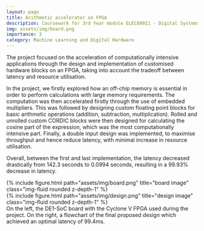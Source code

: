 ```yaml
---
layout: page
title: Arithmetic accelerator on FPGA
description: Coursework for 3rd Year module ELEC60011 - Digital Systems Design
img: assets/img/board.png
importance: 3
category: Machine Learning and Digital Hardware
---
```

The project focused on the acceleration of computationally intensive applications through the design and implementation of customised hardware blocks on an FPGA, taking into account the tradeoff between latency and resource utilisation.

In the project, we firstly explored how an off-chip memory is essential in order to perform calculations with large
memory requirements. The computation was then accelerated firstly through the use of embedded multipliers. This was
followed by designing custom floating point blocks for basic arithmetic operations (addition, subtraction, multiplication).
Rolled and unrolled custom CORDIC blocks were then designed for calculating the cosine part of the expression, which was
the most computationally intensive part. Finally, a double input design was implemented, to maximise throughput and hence reduce latency, with minimal increase in resource utilisation.

Overall, between the first and last implementation, the latency decreased drastically from 142.3 seconds to 0.0994 seconds, resulting in a 99.93% decrease in latency.

<div class="row">
    <div class="col-sm mt-3 mt-md-0">
        {% include figure.html path="assets/img/board.png" title="board image" class="img-fluid rounded z-depth-1" %}
    </div>
    <div class="col-sm mt-3 mt-md-0">
        {% include figure.html path="assets/img/design.png" title="design image" class="img-fluid rounded z-depth-1" %}
    </div>
</div>
<div class="caption">
    On the left, the DE1-SoC board with the Cyclone V FPGA used during the project. On the right, a flowchart of the final proposed design which achieved an optimal latency of 99.4ms.
</div>
